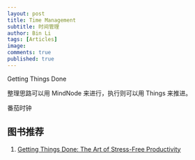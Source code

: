 ```yaml
---
layout: post
title: Time Management
subtitle: 时间管理
author: Bin Li
tags: [Articles]
image: 
comments: true
published: true
---
```


Getting Things Done


整理思路可以用 MindNode 来进行，执行则可以用 Things 来推进。

番茄时钟

## 图书推荐
1. [Getting Things Done: The Art of Stress-Free Productivity]()